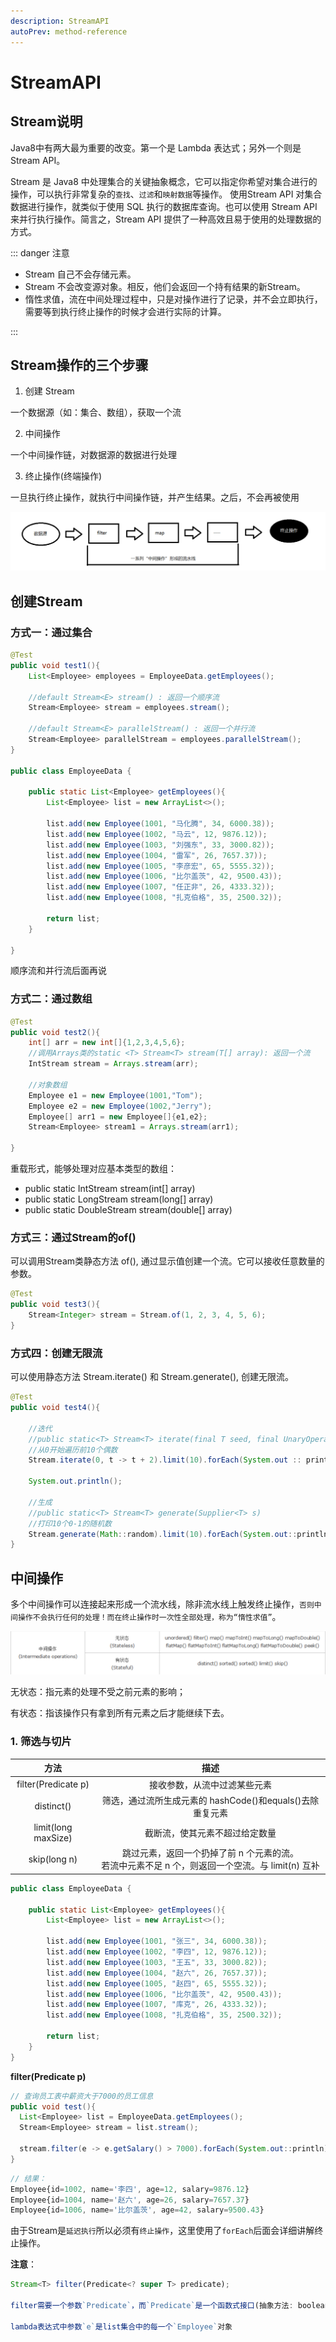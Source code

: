 ```yaml
---
description: StreamAPI
autoPrev: method-reference
---
```


# StreamAPI

## Stream说明
Java8中有两大最为重要的改变。第一个是 Lambda 表达式；另外一个则是 Stream API。

Stream 是 Java8 中处理集合的关键抽象概念，它可以指定你希望对集合进行的操作，可以执行非常复杂的`查找`、`过滤`和`映射数据`等操作。 使用Stream API 对集合数据进行操作，就类似于使用 SQL 执行的数据库查询。也可以使用 Stream API 来并行执行操作。简言之，Stream API 提供了一种高效且易于使用的处理数据的方式。

::: danger 注意

* Stream 自己不会存储元素。
* Stream 不会改变源对象。相反，他们会返回一个持有结果的新Stream。
* 惰性求值，流在中间处理过程中，只是对操作进行了记录，并不会立即执行，需要等到执行终止操作的时候才会进行实际的计算。

:::

## Stream操作的三个步骤
1. 创建 Stream
   
  一个数据源（如：集合、数组），获取一个流

2. 中间操作
   
  一个中间操作链，对数据源的数据进行处理

3. 终止操作(终端操作)
   
  一旦执行终止操作，就执行中间操作链，并产生结果。之后，不会再被使用

![流程图](/blogImg/Stream01.png)

## 创建Stream

### 方式一：通过集合
```java
@Test
public void test1(){
    List<Employee> employees = EmployeeData.getEmployees();

    //default Stream<E> stream() : 返回一个顺序流
    Stream<Employee> stream = employees.stream();

    //default Stream<E> parallelStream() : 返回一个并行流
    Stream<Employee> parallelStream = employees.parallelStream();
}

public class EmployeeData {
	
	public static List<Employee> getEmployees(){
		List<Employee> list = new ArrayList<>();
		
		list.add(new Employee(1001, "马化腾", 34, 6000.38));
		list.add(new Employee(1002, "马云", 12, 9876.12));
		list.add(new Employee(1003, "刘强东", 33, 3000.82));
		list.add(new Employee(1004, "雷军", 26, 7657.37));
		list.add(new Employee(1005, "李彦宏", 65, 5555.32));
		list.add(new Employee(1006, "比尔盖茨", 42, 9500.43));
		list.add(new Employee(1007, "任正非", 26, 4333.32));
		list.add(new Employee(1008, "扎克伯格", 35, 2500.32));
		
		return list;
	}
	
}
```
顺序流和并行流后面再说

### 方式二：通过数组
```java
@Test
public void test2(){
    int[] arr = new int[]{1,2,3,4,5,6};
    //调用Arrays类的static <T> Stream<T> stream(T[] array): 返回一个流
    IntStream stream = Arrays.stream(arr);

    //对象数组
    Employee e1 = new Employee(1001,"Tom");
    Employee e2 = new Employee(1002,"Jerry");
    Employee[] arr1 = new Employee[]{e1,e2};
    Stream<Employee> stream1 = Arrays.stream(arr1);

}
```
重载形式，能够处理对应基本类型的数组：

* public static IntStream stream(int[] array)
* public static LongStream stream(long[] array)
* public static DoubleStream stream(double[] array)

### 方式三：通过Stream的of()
可以调用Stream类静态方法 of(), 通过显示值创建一个流。它可以接收任意数量的参数。
```java
@Test
public void test3(){
    Stream<Integer> stream = Stream.of(1, 2, 3, 4, 5, 6);
}
```
### 方式四：创建无限流
可以使用静态方法 Stream.iterate() 和 Stream.generate(), 创建无限流。
```java
@Test
public void test4(){

    //迭代
    //public static<T> Stream<T> iterate(final T seed, final UnaryOperator<T> f)
    //从0开始遍历前10个偶数
    Stream.iterate(0, t -> t + 2).limit(10).forEach(System.out :: println);

    System.out.println();

    //生成
    //public static<T> Stream<T> generate(Supplier<T> s)
    //打印10个0-1的随机数
    Stream.generate(Math::random).limit(10).forEach(System.out::println);
}
```

## 中间操作<Badge text="重要" type="error"/>

多个中间操作可以连接起来形成一个流水线，除非流水线上触发终止操作，`否则中间操作不会执行任何的处理！而在终止操作时一次性全部处理，称为“惰性求值”`。

![中间操作](/blogImg/Stream2.png)

无状态：指元素的处理不受之前元素的影响；

有状态：指该操作只有拿到所有元素之后才能继续下去。

### 1. 筛选与切片

|    方法    |    描述    |
|:----------:|:----------:|
| filter(Predicate p) | 接收参数，从流中过滤某些元素 |
| distinct() | 筛选，通过流所生成元素的 hashCode()和equals()去除重复元素 |
| limit(long maxSize) | 截断流，使其元素不超过给定数量 |
| skip(long n) | 跳过元素，返回一个扔掉了前 n 个元素的流。<br>若流中元素不足 n 个，则返回一个空流。与 limit(n) 互补 |


```java
public class EmployeeData {
	
	public static List<Employee> getEmployees(){
		List<Employee> list = new ArrayList<>();
		
		list.add(new Employee(1001, "张三", 34, 6000.38));
		list.add(new Employee(1002, "李四", 12, 9876.12));
		list.add(new Employee(1003, "王五", 33, 3000.82));
		list.add(new Employee(1004, "赵六", 26, 7657.37));
		list.add(new Employee(1005, "赵四", 65, 5555.32));
		list.add(new Employee(1006, "比尔盖茨", 42, 9500.43));
		list.add(new Employee(1007, "库克", 26, 4333.32));
		list.add(new Employee(1008, "扎克伯格", 35, 2500.32));
		
		return list;
	}
}
```

**filter(Predicate p)**

```java
// 查询员工表中薪资大于7000的员工信息
public void test(){
  List<Employee> list = EmployeeData.getEmployees();
  Stream<Employee> stream = list.stream();

  stream.filter(e -> e.getSalary() > 7000).forEach(System.out::println);
}
```

```js
// 结果：
Employee{id=1002, name='李四', age=12, salary=9876.12}
Employee{id=1004, name='赵六', age=26, salary=7657.37}
Employee{id=1006, name='比尔盖茨', age=42, salary=9500.43}
```

由于Stream是`延迟执行`所以必须有`终止操作`，这里使用了`forEach`后面会详细讲解终止操作。


**注意**：

```js
Stream<T> filter(Predicate<? super T> predicate);

filter需要一个参数`Predicate`，而`Predicate`是一个函数式接口(抽象方法: boolean test(T t);)，所以可以已使用lambda表达式。

lambda表达式中参数`e`是list集合中的每一个`Employee`对象
```


